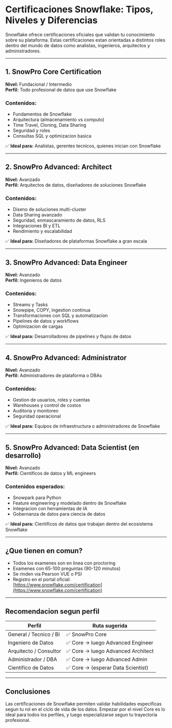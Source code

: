 
# Certificaciones Snowflake: Tipos, Niveles y Diferencias

Snowflake ofrece certificaciones oficiales que validan tu conocimiento sobre su plataforma. Estas certificaciones estan orientadas a distintos roles dentro del mundo de datos como analistas, ingenieros, arquitectos y administradores.

---

## 1. SnowPro Core Certification

 **Nivel:** Fundacional / Intermedio  
 **Perfil:** Todo profesional de datos que use Snowflake

### Contenidos:
- Fundamentos de Snowflake
- Arquitectura (almacenamiento vs computo)
- Time Travel, Cloning, Data Sharing
- Seguridad y roles
- Consultas SQL y optimizacion basica

✅ **Ideal para:** Analistas, gerentes tecnicos, quienes inician con Snowflake

---

## 2. SnowPro Advanced: Architect

 **Nivel:** Avanzado  
 **Perfil:** Arquitectos de datos, diseñadores de soluciones Snowflake

### Contenidos:
- Diseno de soluciones multi-cluster
- Data Sharing avanzado
- Seguridad, enmascaramiento de datos, RLS
- Integraciones BI y ETL
- Rendimiento y escalabilidad

✅ **Ideal para:** Diseñadores de plataformas Snowflake a gran escala

---

## 3. SnowPro Advanced: Data Engineer

 **Nivel:** Avanzado  
 **Perfil:** Ingenieros de datos

### Contenidos:
- Streams y Tasks
- Snowpipe, COPY, ingestion continua
- Transformaciones con SQL y automatizacion
- Pipelines de datos y workflows
- Optimizacion de cargas

✅ **Ideal para:** Desarrolladores de pipelines y flujos de datos

---

## 4. SnowPro Advanced: Administrator

 **Nivel:** Avanzado  
 **Perfil:** Administradores de plataforma o DBAs

### Contenidos:
- Gestion de usuarios, roles y cuentas
- Warehouses y control de costos
- Auditoria y monitoreo
- Seguridad operacional

✅ **Ideal para:** Equipos de infraestructura o administradores de Snowflake

---

## 5. SnowPro Advanced: Data Scientist (en desarrollo)

 **Nivel:** Avanzado  
 **Perfil:** Cientificos de datos y ML engineers

### Contenidos esperados:
- Snowpark para Python
- Feature engineering y modelado dentro de Snowflake
- Integracion con herramientas de IA
- Gobernanza de datos para ciencia de datos

✅ **Ideal para:** Cientificos de datos que trabajan dentro del ecosistema Snowflake

---

## ¿Que tienen en comun?

- Todos los examenes son en linea con proctoring
- Examenes con 65-100 preguntas (90-120 minutos)
- Se rinden via Pearson VUE o PSI
- Registro en el portal oficial:  
  [https://www.snowflake.com/certification](https://www.snowflake.com/certification)

---

## Recomendacion segun perfil

| Perfil                     | Ruta sugerida                          |
|----------------------------|----------------------------------------|
| General / Tecnico / BI     | ✅ SnowPro Core                        |
| Ingeniero de Datos         | ✅ Core → luego Advanced Engineer      |
| Arquitecto / Consultor     | ✅ Core → luego Advanced Architect     |
| Administrador / DBA        | ✅ Core → luego Advanced Admin         |
| Cientifico de Datos        | ✅ Core → (esperar Data Scientist)     |

---

## Conclusiones

Las certificaciones de Snowflake permiten validar habilidades especificas segun tu rol en el ciclo de vida de los datos. Empezar por el nivel Core es lo ideal para todos los perfiles, y luego especializarse segun tu trayectoria profesional.
